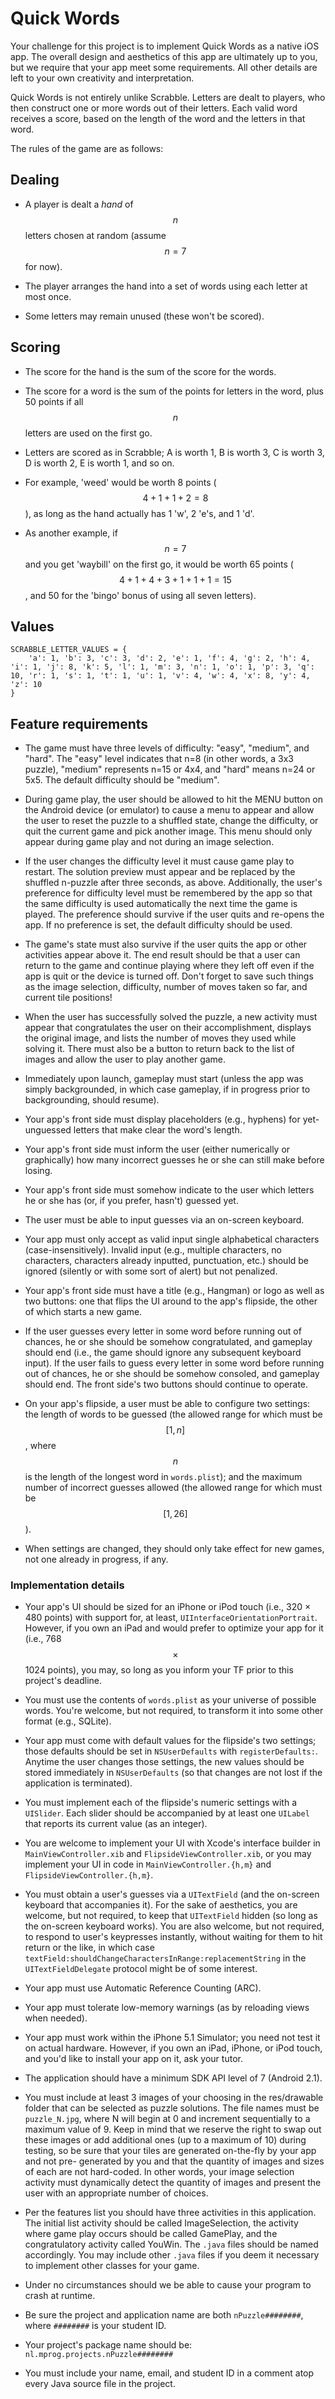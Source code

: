 # Quick Words

Your challenge for this project is to implement Quick Words as a native iOS app. The overall design and aesthetics of this app are ultimately up to you, but we require that your app meet some requirements. All other details are left to your own creativity and interpretation.

Quick Words is not entirely unlike Scrabble. Letters are dealt to players, who
then construct one or more words out of their letters. Each valid word receives
a score, based on the length of the word and the letters in that word.

The rules of the game are as follows:

## Dealing

- A player is dealt a *hand* of $$n$$ letters chosen at random (assume $$n=7$$ for now).

- The player arranges the hand into a set of words using each letter at most once.

- Some letters may remain unused (these won't be scored).

## Scoring

- The score for the hand is the sum of the score for the words.

- The score for a word is the sum of the points for letters in the word, plus
  50 points if all $$n$$ letters are used on the first go.

- Letters are scored as in Scrabble; A is worth 1, B is worth 3, C is worth 3,
  D is worth 2, E is worth 1, and so on.

- For example, 'weed' would be worth 8 points ($$4+1+1+2=8$$), as long as the hand actually has 1 'w', 2 'e's, and 1 'd'.

- As another example, if $$n=7$$ and you get 'waybill' on the first go, it
  would be worth 65 points ($$4+1+4+3+1+1+1=15$$, and 50 for the 'bingo' bonus
  of using all seven letters).

## Values

	SCRABBLE_LETTER_VALUES = {
	    'a': 1, 'b': 3, 'c': 3, 'd': 2, 'e': 1, 'f': 4, 'g': 2, 'h': 4, 'i': 1, 'j': 8, 'k': 5, 'l': 1, 'm': 3, 'n': 1, 'o': 1, 'p': 3, 'q': 10, 'r': 1, 's': 1, 't': 1, 'u': 1, 'v': 4, 'w': 4, 'x': 8, 'y': 4, 'z': 10
	}

## Feature requirements

*   The game must have three levels of difficulty: "easy", "medium", and "hard". The "easy" level indicates that n=8 (in other words, a 3x3 puzzle), "medium" represents n=15 or 4x4, and "hard" means n=24 or 5x5. The default difficulty should be "medium".

*   During game play, the user should be allowed to hit the MENU button on the Android device (or emulator) to cause a menu to appear and allow the user to reset the puzzle to a shuffled state, change the difficulty, or quit the current game and pick another image. This menu should only appear during game play and not during an image selection.

*   If the user changes the difficulty level it must cause game play to restart. The solution preview must appear and be replaced by the shuffled n-puzzle after three seconds, as above. Additionally, the user's preference for difficulty level must be remembered by the app so that the same difficulty is used automatically the next time the game is played. The preference should survive if the user quits and re-opens the app. If no preference is set, the default difficulty should be used.

*   The game's state must also survive if the user quits the app or other activities appear above it. The end result should be that a user can return to the game and continue playing where they left off even if the app is quit or the device is turned off. Don't forget to save such things as the image selection, difficulty, number of moves taken so far, and current tile positions!

*   When the user has successfully solved the puzzle, a new activity must appear that congratulates the user on their accomplishment, displays the original image, and lists the number of moves they used while solving it. There must also be a button to return back to the list of images and allow the user to play another game.

* Immediately upon launch, gameplay must start (unless the app was simply
  backgrounded, in which case gameplay, if in progress prior to backgrounding,
  should resume).

* Your app's front side must display placeholders (e.g., hyphens) for
  yet-unguessed letters that make clear the word's length.

* Your app's front side must inform the user (either numerically or
  graphically) how many incorrect guesses he or she can still make before
  losing.

* Your app's front side must somehow indicate to the user which letters he or
  she has (or, if you prefer, hasn't) guessed yet.

* The user must be able to input guesses via an on-screen keyboard.

* Your app must only accept as valid input single alphabetical characters
  (case-insensitively). Invalid input (e.g., multiple characters, no
  characters, characters already inputted, punctuation, etc.) should be ignored
  (silently or with some sort of alert) but not penalized.

* Your app's front side must have a title (e.g., Hangman) or logo as well as
  two buttons: one that flips the UI around to the app's flipside, the other of
  which starts a new game.

* If the user guesses every letter in some word before running out of chances,
  he or she should be somehow congratulated, and gameplay should end (i.e., the
  game should ignore any subsequent keyboard input). If the user fails to guess
  every letter in some word before running out of chances, he or she should be
  somehow consoled, and gameplay should end. The front side's two buttons
  should continue to operate.

* On your app's flipside, a user must be able to configure two settings: the
  length of words to be guessed (the allowed range for which must be $$[1,
  n]$$, where $$n$$ is the length of the longest word in `words.plist`); and
  the maximum number of incorrect guesses allowed (the allowed range for which
  must be $$[1, 26]$$).

* When settings are changed, they should only take effect for new games, not
  one already in progress, if any.

### Implementation details

*   Your app's UI should be sized for an iPhone or iPod touch (i.e., 320 × 480 points) with support for, at least, `UIInterfaceOrientationPortrait`. However, if you own an iPad and would prefer to optimize your app for it (i.e., 768 $$\times$$ 1024 points), you may, so long as you inform your TF prior to this project's deadline.

*   You must use the contents of `words.plist` as your universe of possible words. You're welcome, but not required, to transform it into some other format (e.g., SQLite).

*   Your app must come with default values for the flipside's two settings; those defaults should be set in `NSUserDefaults` with `registerDefaults:`. Anytime the user changes those settings, the new values should be stored immediately in `NSUserDefaults` (so that changes are not lost if the application is terminated).

*   You must implement each of the flipside's numeric settings with a `UISlider`. Each slider should be accompanied by at least one `UILabel` that reports its current value (as an integer).

*   You are welcome to implement your UI with Xcode's interface builder in `MainViewController.xib` and `FlipsideViewController.xib`, or you may implement your UI in code in `MainViewController.{h,m}` and `FlipsideViewController.{h,m}`.

*   You must obtain a user's guesses via a `UITextField` (and the on-screen keyboard that accompanies it). For the sake of aesthetics, you are welcome, but not required, to keep that `UITextField` hidden (so long as the on-screen keyboard works). You are also welcome, but not required, to respond to user's keypresses instantly, without waiting for them to hit return or the like, in which case `textField:shouldChangeCharactersInRange:replacementString` in the `UITextFieldDelegate` protocol might be of some interest.

*   Your app must use Automatic Reference Counting (ARC).

*   Your app must tolerate low-memory warnings (as by reloading views when needed).

*   Your app must work within the iPhone 5.1 Simulator; you need not test it on actual hardware. However, if you own an iPad, iPhone, or iPod touch, and you'd like to install your app on it, ask your tutor.

*   The application should have a minimum SDK API level of 7 (Android 2.1).
*   You must include at least 3 images of your choosing in the res/drawable folder that can be selected as puzzle solutions. The file names must be `puzzle_N.jpg`, where N will begin at 0 and increment sequentially to a maximum value of 9. Keep in mind that we reserve the right to swap out these images or add additional ones (up to a maximum of 10) during testing, so be sure that your tiles are generated on-the-fly by your app and not pre- generated by you and that the quantity of images and sizes of each are not hard-coded. In other words, your image selection activity must dynamically detect the quantity of images and present the user with an appropriate number of choices.
*   Per the features list you should have three activities in this application. The initial list activity should be called ImageSelection, the activity where game play occurs should be called GamePlay, and the congratulatory activity called YouWin. The `.java` files should be named accordingly. You may include other `.java` files if you deem it necessary to implement other classes for your game.
*   Under no circumstances should we be able to cause your program to crash at runtime.
*   Be sure the project and application name are both `nPuzzle########`, where `########` is your student ID.
*   Your project's package name should be: `nl.mprog.projects.nPuzzle########`
*   You must include your name, email, and student ID in a comment atop every Java source file in the project.
